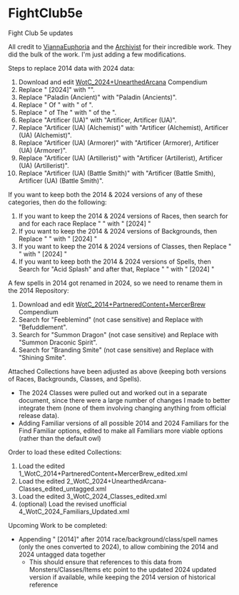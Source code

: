 # FightClub5e
Fight Club 5e updates

All credit to [ViannaEuphoria](https://www.reddit.com/user/ViannaEuphoria/) and the [Archivist](https://www.reddit.com/user/FightClub_Archivist/) for their incredible work. They did the bulk of the work. I'm just adding a few modifications.

Steps to replace 2014 data with 2024 data:
1. Download and edit [WotC_2024+UnearthedArcana](https://github.com/vidalvanbergen/FightClub5eXML/releases/download/2024.12.31/WotC_2024+UnearthedArcana.xml) Compendium
2. Replace " [2024]" with "".
3. Replace "Paladin (Ancient)" with "Paladin (Ancients)".
4. Replace " Of " with " of ".
5. Replace " of The " with " of the ".
6. Replace "Artificer (UA)</classes>" with "Artificer, Artificer (UA)</classes>".
7. Replace "Artificer (UA) (Alchemist)</classes>" with "Artificer (Alchemist), Artificer (UA) (Alchemist)</classes>".
8. Replace "Artificer (UA) (Armorer)</classes>" with "Artificer (Armorer), Artificer (UA) (Armorer)</classes>".
9. Replace "Artificer (UA) (Artillerist)</classes>" with "Artificer (Artillerist), Artificer (UA) (Artillerist)</classes>".
10. Replace "Artificer (UA) (Battle Smith)</classes>" with "Artificer (Battle Smith), Artificer (UA) (Battle Smith)</classes>".

If you want to keep both the 2014 & 2024 versions of any of these categories, then do the following:
1. If you want to keep the 2014 & 2024 versions of Races, then search for <race> and for each race
   Replace "</name>
    <size>" with " [2024]</name>
    <size>"
2. If you want to keep the 2014 & 2024 versions of Backgrounds, then
   Replace "</name>
    <proficiency>" with " [2024]</name>
    <proficiency>"
3. If you want to keep the 2014 & 2024 versions of Classes, then
   Replace "</name>
    <hd>" with " [2024]</name>
    <hd>"
4. If you want to keep both the 2014 & 2024 versions of Spells, then
   Search for "<name>Acid Splash" and after that,
   Replace "</name>
    <level>" with " [2024]</name>
    <level>"

A few spells in 2014 got renamed in 2024, so we need to rename them in the 2014 Repository:
1. Download and edit [WotC_2014+PartneredContent+MercerBrew](https://github.com/vidalvanbergen/FightClub5eXML/releases/download/2024.12.31/WotC_2014+PartneredContent+MercerBrew.xml) Compendium
2. Search for "Feeblemind" (not case sensitive) and Replace with "Befuddlement".
3. Search for "Summon Dragon" (not case sensitive) and Replace with "Summon Draconic Spirit".
4. Search for "Branding Smite" (not case sensitive) and Replace with "Shining Smite".

Attached Collections have been adjusted as above (keeping both versions of Races, Backgrounds, Classes, and Spells).
* The 2024 Classes were pulled out and worked out in a separate document, since there were a large number of changes I made to better integrate them (none of them involving changing anything from official release data).
* Adding Familiar versions of all possible 2014 and 2024 Familiars for the Find Familiar options, edited to make all Familiars more viable options (rather than the default owl)

Order to load these edited Collections:
1. Load the edited 1_WotC_2014+PartneredContent+MercerBrew_edited.xml
2. Load the edited 2_WotC_2024+UnearthedArcana-Classes_edited_untagged.xml
3. Load the edited 3_WotC_2024_Classes_edited.xml
4. (optional) Load the revised unofficial 4_WotC_2024_Familiars_Updated.xml

Upcoming Work to be completed:
* Appending " [2014]" after 2014 race/background/class/spell names (only the ones converted to 2024), to allow combining the 2014 and 2024 untagged data together
  * This should ensure that references to this data from Monsters/Classes/Items etc point to the updated 2024 updated version if available, while keeping the 2014 version of historical reference

